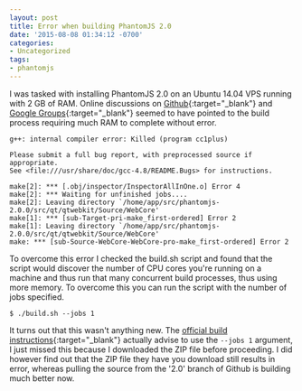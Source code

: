 ```yaml
---
layout: post
title: Error when building PhantomJS 2.0
date: '2015-08-08 01:34:12 -0700'
categories:
- Uncategorized
tags:
- phantomjs
---
```

I was tasked with installing PhantomJS 2.0 on an Ubuntu 14.04 VPS running with 2 GB of RAM. Online discussions on [Github](https://github.com/ariya/phantomjs/issues/13051){:target="_blank"} and [Google Groups](https://groups.google.com/forum/#!topic/phantomjs/PAjQsrS-7ew){:target="_blank"} seemed to have pointed to the build process requiring much RAM to complete without error.

``` shell
g++: internal compiler error: Killed (program cc1plus)

Please submit a full bug report, with preprocessed source if appropriate.
See <file:///usr/share/doc/gcc-4.8/README.Bugs> for instructions.

make[2]: *** [.obj/inspector/InspectorAllInOne.o] Error 4
make[2]: *** Waiting for unfinished jobs....
make[2]: Leaving directory `/home/app/src/phantomjs-2.0.0/src/qt/qtwebkit/Source/WebCore'
make[1]: *** [sub-Target-pri-make_first-ordered] Error 2
make[1]: Leaving directory `/home/app/src/phantomjs-2.0.0/src/qt/qtwebkit/Source/WebCore'
make: *** [sub-Source-WebCore-WebCore-pro-make_first-ordered] Error 2
```

To overcome this error I checked the build.sh script and found that the script would discover the number of CPU cores you're running on a machine and thus run that many concurrent build processes, thus using more memory. To overcome this you can run the script with the number of jobs specified.

``` shell
$ ./build.sh --jobs 1
```

It turns out that this wasn't anything new. The [official build instructions](http://phantomjs.org/build.html){:target="_blank"} actually advise to use the `--jobs 1` argument, I just missed this because I downloaded the ZIP file before proceeding. I did however find out that the ZIP file they have you download still results in error, whereas pulling the source from the '2.0' branch of Github is building much better now.
